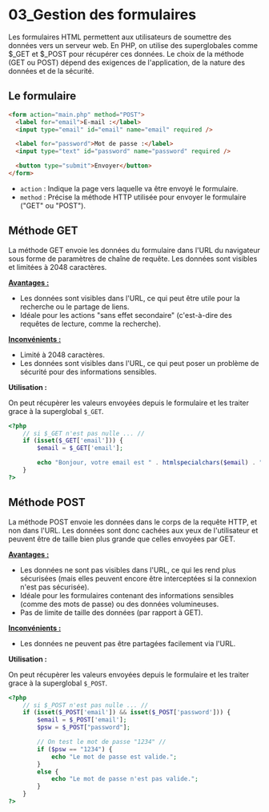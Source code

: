 # 03_Gestion des formulaires

Les formulaires HTML permettent aux utilisateurs de soumettre des données vers un serveur web. En PHP, on utilise des superglobales comme $\_GET et $\_POST pour récupérer ces données. Le choix de la méthode (GET ou POST) dépend des exigences de l'application, de la nature des données et de la sécurité.

## Le formulaire

```html
<form action="main.php" method="POST">
  <label for="email">E-mail :</label>
  <input type="email" id="email" name="email" required />

  <label for="password">Mot de passe :</label>
  <input type="text" id="password" name="password" required />

  <button type="submit">Envoyer</button>
</form>
```

- `action` : Indique la page vers laquelle va être envoyé le formulaire.
- `method` : Précise la méthode HTTP utilisée pour envoyer le formulaire ("GET" ou "POST").

## Méthode GET

La méthode GET envoie les données du formulaire dans l'URL du navigateur sous forme de paramètres de chaîne de requête. Les données sont visibles et limitées à 2048 caractères.

<ins>**Avantages :**</ins>

- Les données sont visibles dans l'URL, ce qui peut être utile pour la recherche ou le partage de liens.
- Idéale pour les actions "sans effet secondaire" (c'est-à-dire des requêtes de lecture, comme la recherche).

<ins>**Inconvénients :**</ins>

- Limité à 2048 caractères.
- Les données sont visibles dans l'URL, ce qui peut poser un problème de sécurité pour des informations sensibles.

<in>**Utilisation :**</in>

On peut récupèrer les valeurs envoyées depuis le formulaire et les traiter grace à la superglobal `$_GET`.

```php
<?php
    // si $_GET n'est pas nulle ... //
    if (isset($_GET['email'])) {
        $email = $_GET['email'];

        echo "Bonjour, votre email est " . htmlspecialchars($email) . ".";
    }
?>
```

## Méthode POST

La méthode POST envoie les données dans le corps de la requête HTTP, et non dans l'URL. Les données sont donc cachées aux yeux de l'utilisateur et peuvent être de taille bien plus grande que celles envoyées par GET.

<ins>**Avantages :**</ins>

- Les données ne sont pas visibles dans l'URL, ce qui les rend plus sécurisées (mais elles peuvent encore être interceptées si la connexion n'est pas sécurisée).
- Idéale pour les formulaires contenant des informations sensibles (comme des mots de passe) ou des données volumineuses.
- Pas de limite de taille des données (par rapport à GET).

<ins>**Inconvénients :**</ins>

- Les données ne peuvent pas être partagées facilement via l'URL.

<in>**Utilisation :**</in>

On peut récupèrer les valeurs envoyées depuis le formulaire et les traiter grace à la superglobal `$_POST`.

```php
<?php
    // si $_POST n'est pas nulle ... //
    if (isset($_POST['email']) && isset($_POST['password'])) {
        $email = $_POST['email'];
        $psw = $_POST["password"];

        // On test le mot de passe "1234" //
        if ($psw == "1234") {
            echo "Le mot de passe est valide.";
        }
        else {
            echo "Le mot de passe n'est pas valide.";
        }
    }
?>
```
